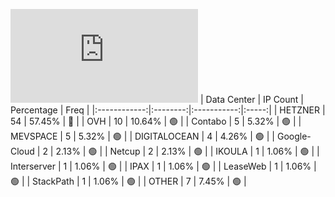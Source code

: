 ![Diagramm](https://github.com/obajay/StateSync-snapshots/blob/main/Projects/Gitopia/1/README.md)
| Data Center | IP Count | Percentage | Freq |
|:------------:|:--------:|:-----------:|:-----:|
| HETZNER | 54 | 57.45% | 🔴 |
| OVH | 10 | 10.64% | 🟢 |
| Contabo | 5 | 5.32% | 🟢 |
| MEVSPACE | 5 | 5.32% | 🟢 |
| DIGITALOCEAN | 4 | 4.26% | 🟢 |
| Google-Cloud | 2 | 2.13% | 🟢 |
| Netcup | 2 | 2.13% | 🟢 |
| IKOULA | 1 | 1.06% | 🟢 |
| Interserver | 1 | 1.06% | 🟢 |
| IPAX | 1 | 1.06% | 🟢 |
| LeaseWeb | 1 | 1.06% | 🟢 |
| StackPath | 1 | 1.06% | 🟢 |
| OTHER | 7 | 7.45% | 🟢 |
